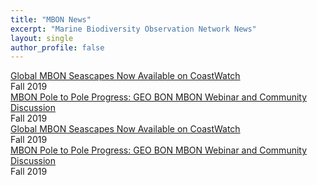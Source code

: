 ```yaml
---
title: "MBON News"
excerpt: "Marine Biodiversity Observation Network News"
layout: single
author_profile: false
---
```

<div class="news-tile">
  <div class="gray"><a href="">Global MBON Seascapes Now Available on CoastWatch</a><br>Fall 2019	
</div>	
</div> 

<div class="news-tile">
  <div class="gray"><a href="">MBON Pole to Pole Progress: GEO BON MBON Webinar and Community Discussion</a><br>Fall 2019	
</div>	
</div>

<div style="clear: both;"></div>

<div class="news-tile">
  <div class="blue"><a href="">Global MBON Seascapes Now Available on CoastWatch</a><br>Fall 2019	
</div>	
</div> 

<div class="news-tile">
  <div class="blue"><a href="">MBON Pole to Pole Progress: GEO BON MBON Webinar and Community Discussion</a><br>Fall 2019	
</div>	
</div>
